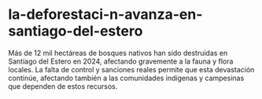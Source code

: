 # la-deforestaci-n-avanza-en-santiago-del-estero
Más de 12 mil hectáreas de bosques nativos han sido destruidas en Santiago del Estero en 2024, afectando gravemente a la fauna y flora locales. La falta de control y sanciones reales permite que esta devastación continúe, afectando también a las comunidades indígenas y campesinas que dependen de estos recursos. 
